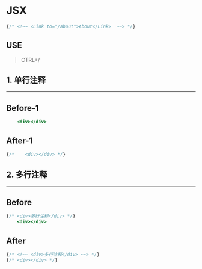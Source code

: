 # JSX

```jsx
{/* <!~~ <Link to="/about">About</Link>  ~~> */}
```

## USE

> CTRL+/

##  1. 单行注释
<hr>

## Before-1
<!-- test:lineByLine-1-before  -->
```jsx
    <div></div>
```
## After-1
<!-- test:lineByLine-1-after  -->
```jsx
{/*    <div></div> */}
``` 

##  2. 多行注释
<hr>

## Before
<!-- test:multiLine-before  -->
```jsx
{/* <div>多行注释</div> */}
    <div></div>
```
## After
<!-- test:multiLine-after  -->
```jsx
{/* <!~~ <div>多行注释</div> ~~> */}
{/* <div></div> */}
```


